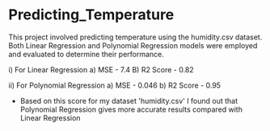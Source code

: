 # Predicting_Temperature
This project involved predicting temperature using the humidity.csv dataset. Both Linear Regression and Polynomial Regression models were employed and evaluated to determine their performance.

i) For Linear Regression 
   a) MSE - 7.4
   B) R2 Score - 0.82
   
ii) For Polynomial Regression 
   a) MSE - 0.046
   b) R2 Score - 0.95

* Based on this score for my dataset 'humidity.csv' I found out that Polynomial Regression gives more accurate results compared with Linear Regression
